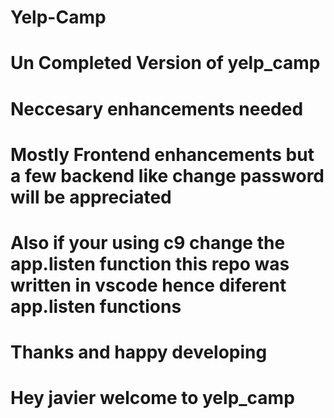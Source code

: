 # Yelp-Camp
# Un Completed Version of yelp_camp
# Neccesary enhancements needed 
# Mostly Frontend enhancements but a few backend like change password will be appreciated
# Also if your using c9 change the app.listen function this repo was written in vscode hence diferent app.listen functions
# Thanks and happy developing
# Hey javier welcome to yelp_camp